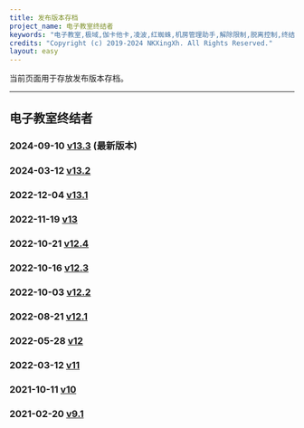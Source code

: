 ```yaml
---
title: 发布版本存档
project_name: 电子教室终结者
keywords: "电子教室,极域,伽卡他卡,凌波,红蜘蛛,机房管理助手,解除限制,脱离控制,终结者,脱控,破解"
credits: "Copyright (c) 2019-2024 NKXingXh. All Rights Reserved."
layout: easy
---
```


当前页面用于存放发布版本存档。

* * *

## 电子教室终结者

### 2024-09-10 [v13.3](https://lanzoux.com/iOXgt29sq64b) (最新版本)

### 2024-03-12 [v13.2](https://lanzoux.com/iccN21r3onwb)

### 2022-12-04 [v13.1](https://lanzoux.com/imLqr0hsgc7g)

### 2022-11-19 [v13](https://lanzoux.com/iZ5Bg0gao7ra)

### 2022-10-21 [v12.4](https://lanzoux.com/iG1mZ0eajrja)

### 2022-10-16 [v12.3](https://lanzoux.com/iUbWo0dzhpvc)

### 2022-10-03 [v12.2](https://lanzoux.com/irBFW0czdqna)

### 2022-08-21 [v12.1](https://lanzoux.com/ithMr09y69xc)

### 2022-05-28 [v12](https://lanzoux.com/i8jZ605kkgfc)

### 2022-03-12 [v11](https://lanzoux.com/iWW3G01cwdpe)

### 2021-10-11 [v10](https://lanzoux.com/iqq37v7hu1g)

### 2021-02-20 [v9.1](https://lanzoux.com/iCsUqlw76ri)
